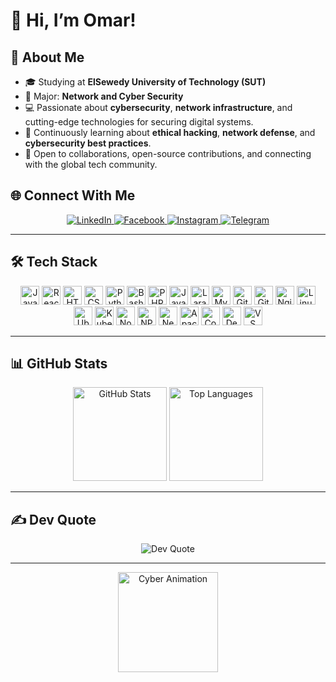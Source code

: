 <!--
**Omar-Abduh/Omar-Abduh** is a ✨ _special_ ✨ repository because its `README.md` (this file) appears on your GitHub profile.
-->

# 👋 Hi, I’m Omar!

## 💫 About Me
- 🎓 Studying at **ElSewedy University of Technology (SUT)**
- 🔐 Major: **Network and Cyber Security**
- 💻 Passionate about **cybersecurity**, **network infrastructure**, and cutting-edge technologies for securing digital systems.
- 🌱 Continuously learning about **ethical hacking**, **network defense**, and **cybersecurity best practices**.
- 🚀 Open to collaborations, open-source contributions, and connecting with the global tech community.

## 🌐 Connect With Me
<div align="center">
  <a href="https://linkedin.com/in/omar-abduh" target="_blank">
    <img src="https://img.shields.io/badge/LinkedIn-%230077B5.svg?logo=linkedin&logoColor=white" alt="LinkedIn" />
  </a>
  <a href="https://facebook.com/MeshOmarAbduh" target="_blank">
    <img src="https://img.shields.io/badge/Facebook-%231877F2.svg?logo=facebook&logoColor=white" alt="Facebook" />
  </a>
  <a href="https://instagram.com/_not_king_bob_" target="_blank">
    <img src="https://img.shields.io/badge/Instagram-%23E4405F.svg?logo=instagram&logoColor=white" alt="Instagram" />
  </a>
  <a href="https://t.me/OmarMohamedAbdo" target="_blank">
    <img src="https://img.shields.io/badge/Telegram-%232CA5E0.svg?logo=telegram&logoColor=white" alt="Telegram" />
  </a>
</div>

---

## 🛠️ Tech Stack
<div align="center">
  <img src="https://cdn.jsdelivr.net/gh/devicons/devicon/icons/javascript/javascript-original.svg" height="30" alt="JavaScript"/>
  <img src="https://cdn.jsdelivr.net/gh/devicons/devicon/icons/react/react-original.svg" height="30" alt="React"/>
  <img src="https://cdn.jsdelivr.net/gh/devicons/devicon/icons/html5/html5-original.svg" height="30" alt="HTML5"/>
  <img src="https://cdn.jsdelivr.net/gh/devicons/devicon/icons/css3/css3-original.svg" height="30" alt="CSS3"/>
  <img src="https://cdn.jsdelivr.net/gh/devicons/devicon/icons/python/python-original.svg" height="30" alt="Python"/>
  <img src="https://cdn.jsdelivr.net/gh/devicons/devicon/icons/bash/bash-original.svg" height="30" alt="Bash"/>
  <img src="https://cdn.jsdelivr.net/gh/devicons/devicon/icons/php/php-original.svg" height="30" alt="PHP"/>
  <img src="https://cdn.jsdelivr.net/gh/devicons/devicon/icons/java/java-original.svg" height="30" alt="Java"/>
  <img src="https://cdn.jsdelivr.net/gh/devicons/devicon/icons/laravel/laravel-original.svg" height="30" alt="Laravel"/>
  <img src="https://cdn.jsdelivr.net/gh/devicons/devicon/icons/mysql/mysql-original.svg" height="30" alt="MySQL"/>
  <img src="https://cdn.jsdelivr.net/gh/devicons/devicon/icons/git/git-original.svg" height="30" alt="Git"/>
  <img src="https://cdn.jsdelivr.net/gh/devicons/devicon/icons/github/github-original.svg" height="30" alt="GitHub"/>
  <img src="https://cdn.jsdelivr.net/gh/devicons/devicon/icons/nginx/nginx-original.svg" height="30" alt="Nginx"/>
  <img src="https://cdn.jsdelivr.net/gh/devicons/devicon/icons/linux/linux-original.svg" height="30" alt="Linux"/>
  <img src="https://cdn.jsdelivr.net/gh/devicons/devicon/icons/ubuntu/ubuntu-plain.svg" height="30" alt="Ubuntu"/>
  <img src="https://cdn.jsdelivr.net/gh/devicons/devicon/icons/kubernetes/kubernetes-plain.svg" height="30" alt="Kubernetes"/>
  <img src="https://cdn.jsdelivr.net/gh/devicons/devicon/icons/nodejs/nodejs-original.svg" height="30" alt="Node.js"/>
  <img src="https://cdn.jsdelivr.net/gh/devicons/devicon/icons/npm/npm-original-wordmark.svg" height="30" alt="NPM"/>
  <img src="https://cdn.jsdelivr.net/gh/devicons/devicon/icons/nextjs/nextjs-original.svg" height="30" alt="Next.js"/>
  <img src="https://cdn.jsdelivr.net/gh/devicons/devicon/icons/apache/apache-original.svg" height="30" alt="Apache"/>
  <img src="https://cdn.jsdelivr.net/gh/devicons/devicon/icons/composer/composer-original.svg" height="30" alt="Composer"/>
  <img src="https://cdn.jsdelivr.net/gh/devicons/devicon/icons/debian/debian-original.svg" height="30" alt="Debian"/>
  <img src="https://cdn.jsdelivr.net/gh/devicons/devicon/icons/vscode/vscode-original.svg" height="30" alt="VS Code"/>
</div>

---

## 📊 GitHub Stats
<div align="center">
  <img src="https://github-readme-stats.vercel.app/api?username=Omar-Abduh&show_icons=true&count_private=true&theme=dracula" height="150" alt="GitHub Stats"/>
  <img src="https://github-readme-stats.vercel.app/api/top-langs/?username=Omar-Abduh&layout=compact&langs_count=10&theme=dracula" height="150" alt="Top Languages"/>
</div>

---

## ✍️ Dev Quote
<p align="center">
  <img src="https://quotes-github-readme.vercel.app/api?type=horizontal&theme=radical" alt="Dev Quote"/>
</p>

---

<p align="center">
  <img src="https://media0.giphy.com/media/v1.Y2lkPTc5MGI3NjExemV5cTlyOTcyZnFsMjhkaTA0cnN4amFudmc5ZnZpOXl1b3M2bGh4MiZlcD12MV9pbnRlcm5hbF9naWZfYnlfaWQmY3Q9Zw/BemKqR9RDK4V2/giphy.gif" height="160" alt="Cyber Animation"/>
</p>

